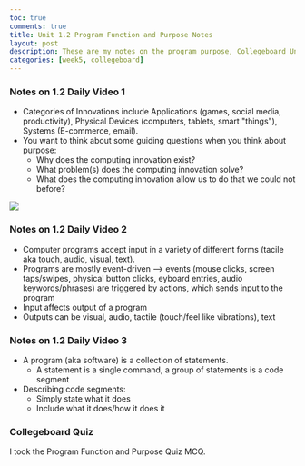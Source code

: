 ```yaml
---
toc: true
comments: true
title: Unit 1.2 Program Function and Purpose Notes
layout: post
description: These are my notes on the program purpose, Collegeboard Unit 1.2
categories: [week5, collegeboard]
---
```


### Notes on 1.2 Daily Video 1
- Categories of Innovations include Applications (games, social media, productivity), Physical Devices (computers, tablets, smart "things"), Systems (E-commerce, email).
- You want to think about some guiding questions when you think about purpose:
    - Why does the computing innovation exist?
    - What problem(s) does the computing innovation solve?
    - What does the computing innovation allow us to do that we could not before?
<img src="{{site.baseurl}}/images/week5purpose.jpg">

### Notes on 1.2 Daily Video 2
- Computer programs accept input in a variety of different forms (tacile aka touch, audio, visual, text).
- Programs are mostly event-driven --> events (mouse clicks, screen taps/swipes, physical button clicks, eyboard entries, audio keywords/phrases) are triggered by actions, which sends input to the program
- Input affects output of a program
- Outputs can be visual, audio, tactile (touch/feel like vibrations), text

### Notes on 1.2 Daily Video 3
- A program (aka software) is a collection of statements.
    - A statement is a single command, a group of statements is a code segment
- Describing code segments:
    - Simply state what it does
    - Include what it does/how it does it

### Collegeboard Quiz
I took the Program Function and Purpose Quiz MCQ.


